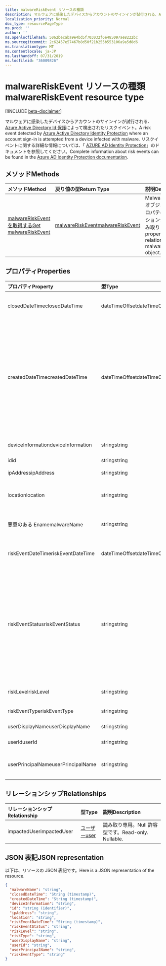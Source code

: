 ```yaml
---
title: malwareRiskEvent リソースの種類
description: マルウェアに感染したデバイスからアカウントのサインインが試行される、Azure Active Directory Id 保護によって検出されたリスクイベント。 リスクイベントに関する詳細な情報については、「Azure AD Identity Protection」のドキュメントを参照してください。
localization_priority: Normal
doc_type: resourcePageType
ms.prod: ''
author: ''
ms.openlocfilehash: 5062becaba9e4bd5f703032f6e485097ae8222bc
ms.sourcegitcommit: 2c62457e57467b8d50f21b255b553106a9a5d8d6
ms.translationtype: MT
ms.contentlocale: ja-JP
ms.lasthandoff: 07/31/2019
ms.locfileid: "36009826"
---
```

# <a name="malwareriskevent-resource-type"></a><span data-ttu-id="02a7e-104">malwareRiskEvent リソースの種類</span><span class="sxs-lookup"><span data-stu-id="02a7e-104">malwareRiskEvent resource type</span></span>

[!INCLUDE [beta-disclaimer](../../includes/beta-disclaimer.md)]

<span data-ttu-id="02a7e-105">マルウェアに感染したデバイスからアカウントのサインインが試行される、 [Azure Active Directory Id 保護](https://azure.microsoft.com/en-us/documentation/articles/active-directory-identityprotection/)によって検出されたリスクイベント。</span><span class="sxs-lookup"><span data-stu-id="02a7e-105">A risk event detected by [Azure Active Directory Identity Protection](https://azure.microsoft.com/en-us/documentation/articles/active-directory-identityprotection/) where an account sign-in is attempted from a device infected with malware.</span></span> <span data-ttu-id="02a7e-106">リスクイベントに関する詳細な情報については、「 [AZURE AD Identity Protection](https://azure.microsoft.com/en-us/documentation/articles/active-directory-identityprotection-risk-events-types/)」のドキュメントを参照してください。</span><span class="sxs-lookup"><span data-stu-id="02a7e-106">Complete information about risk events can be found in the [Azure AD Identity Protection documentation](https://azure.microsoft.com/en-us/documentation/articles/active-directory-identityprotection-risk-events-types/).</span></span>


## <a name="methods"></a><span data-ttu-id="02a7e-107">メソッド</span><span class="sxs-lookup"><span data-stu-id="02a7e-107">Methods</span></span>

| <span data-ttu-id="02a7e-108">メソッド</span><span class="sxs-lookup"><span data-stu-id="02a7e-108">Method</span></span>           | <span data-ttu-id="02a7e-109">戻り値の型</span><span class="sxs-lookup"><span data-stu-id="02a7e-109">Return Type</span></span>    |<span data-ttu-id="02a7e-110">説明</span><span class="sxs-lookup"><span data-stu-id="02a7e-110">Description</span></span>|
|:---------------|:--------|:----------|
|[<span data-ttu-id="02a7e-111">malwareRiskEvent を取得する</span><span class="sxs-lookup"><span data-stu-id="02a7e-111">Get malwareRiskEvent</span></span>](../api/malwareriskevent-get.md) | [<span data-ttu-id="02a7e-112">malwareRiskEvent</span><span class="sxs-lookup"><span data-stu-id="02a7e-112">malwareRiskEvent</span></span>](malwareriskevent.md) |<span data-ttu-id="02a7e-113">MalwareRiskEvent オブジェクトのプロパティとリレーションシップを読み取ります。</span><span class="sxs-lookup"><span data-stu-id="02a7e-113">Read properties and relationships of malwareRiskEvent object.</span></span>|

## <a name="properties"></a><span data-ttu-id="02a7e-114">プロパティ</span><span class="sxs-lookup"><span data-stu-id="02a7e-114">Properties</span></span>
| <span data-ttu-id="02a7e-115">プロパティ</span><span class="sxs-lookup"><span data-stu-id="02a7e-115">Property</span></span>     | <span data-ttu-id="02a7e-116">型</span><span class="sxs-lookup"><span data-stu-id="02a7e-116">Type</span></span>   |<span data-ttu-id="02a7e-117">説明</span><span class="sxs-lookup"><span data-stu-id="02a7e-117">Description</span></span>|
|:---------------|:--------|:----------|
|<span data-ttu-id="02a7e-118">closedDateTime</span><span class="sxs-lookup"><span data-stu-id="02a7e-118">closedDateTime</span></span>|<span data-ttu-id="02a7e-119">dateTimeOffset</span><span class="sxs-lookup"><span data-stu-id="02a7e-119">dateTimeOffset</span></span>| <span data-ttu-id="02a7e-120">リスクイベントが終了した日付と時刻</span><span class="sxs-lookup"><span data-stu-id="02a7e-120">The date and time that the risk event was closed</span></span>|
|<span data-ttu-id="02a7e-121">createdDateTime</span><span class="sxs-lookup"><span data-stu-id="02a7e-121">createdDateTime</span></span>|<span data-ttu-id="02a7e-122">dateTimeOffset</span><span class="sxs-lookup"><span data-stu-id="02a7e-122">dateTimeOffset</span></span>| <span data-ttu-id="02a7e-123">リスクイベントが作成された日時。</span><span class="sxs-lookup"><span data-stu-id="02a7e-123">The date and time that the risk event was created.</span></span> <span data-ttu-id="02a7e-124">これは常に、リスクイベント自体の datetime と同じかそれよりも大きくなります。</span><span class="sxs-lookup"><span data-stu-id="02a7e-124">This is always greater than or equal to the datetime of the risk event itself.</span></span> <span data-ttu-id="02a7e-125">これは、リスクイベントを照会するときにフィルターとして使用する適切なプロパティです。</span><span class="sxs-lookup"><span data-stu-id="02a7e-125">This is the correct property to use as a filter when querying risk events.</span></span>|
|<span data-ttu-id="02a7e-126">deviceInformation</span><span class="sxs-lookup"><span data-stu-id="02a7e-126">deviceInformation</span></span>|<span data-ttu-id="02a7e-127">string</span><span class="sxs-lookup"><span data-stu-id="02a7e-127">string</span></span>| <span data-ttu-id="02a7e-128">デバイスに関する情報</span><span class="sxs-lookup"><span data-stu-id="02a7e-128">Information about the device</span></span>|
|<span data-ttu-id="02a7e-129">id</span><span class="sxs-lookup"><span data-stu-id="02a7e-129">id</span></span>|<span data-ttu-id="02a7e-130">string</span><span class="sxs-lookup"><span data-stu-id="02a7e-130">string</span></span>| <span data-ttu-id="02a7e-131">読み取り専用</span><span class="sxs-lookup"><span data-stu-id="02a7e-131">Read-only</span></span>|
|<span data-ttu-id="02a7e-132">ipAddress</span><span class="sxs-lookup"><span data-stu-id="02a7e-132">ipAddress</span></span>|<span data-ttu-id="02a7e-133">string</span><span class="sxs-lookup"><span data-stu-id="02a7e-133">string</span></span>| <span data-ttu-id="02a7e-134">サインインの IP アドレス</span><span class="sxs-lookup"><span data-stu-id="02a7e-134">The IP address of the sign-in</span></span>|
|<span data-ttu-id="02a7e-135">location</span><span class="sxs-lookup"><span data-stu-id="02a7e-135">location</span></span>|<span data-ttu-id="02a7e-136">string</span><span class="sxs-lookup"><span data-stu-id="02a7e-136">string</span></span>| <span data-ttu-id="02a7e-137">サインインの IP アドレスに関連付けられている場所</span><span class="sxs-lookup"><span data-stu-id="02a7e-137">The location attached to the IP address of the sign-in</span></span>|
|<span data-ttu-id="02a7e-138">悪意のある Ename</span><span class="sxs-lookup"><span data-stu-id="02a7e-138">malwareName</span></span>|<span data-ttu-id="02a7e-139">string</span><span class="sxs-lookup"><span data-stu-id="02a7e-139">string</span></span>| <span data-ttu-id="02a7e-140">このログインに関連付けられているマルウェア</span><span class="sxs-lookup"><span data-stu-id="02a7e-140">The malware associated with this login</span></span>|
|<span data-ttu-id="02a7e-141">riskEventDateTime</span><span class="sxs-lookup"><span data-stu-id="02a7e-141">riskEventDateTime</span></span>|<span data-ttu-id="02a7e-142">dateTimeOffset</span><span class="sxs-lookup"><span data-stu-id="02a7e-142">dateTimeOffset</span></span>| <span data-ttu-id="02a7e-143">リスクイベントが発生した日付と時刻</span><span class="sxs-lookup"><span data-stu-id="02a7e-143">The date and time when the risk event occurred</span></span>|
|<span data-ttu-id="02a7e-144">riskEventStatus</span><span class="sxs-lookup"><span data-stu-id="02a7e-144">riskEventStatus</span></span>|<span data-ttu-id="02a7e-145">string</span><span class="sxs-lookup"><span data-stu-id="02a7e-145">string</span></span>| <span data-ttu-id="02a7e-146">可能な値は、`active`、`remediated`、`dismissedAsFixed`、`dismissedAsFalsePositive`、`dismissedAsIgnore`、`loginBlocked`、`closedMfaAuto`、`closedMultipleReasons` です。</span><span class="sxs-lookup"><span data-stu-id="02a7e-146">Possible values are: `active`, `remediated`, `dismissedAsFixed`, `dismissedAsFalsePositive`, `dismissedAsIgnore`, `loginBlocked`, `closedMfaAuto`, `closedMultipleReasons`.</span></span>|
|<span data-ttu-id="02a7e-147">riskLevel</span><span class="sxs-lookup"><span data-stu-id="02a7e-147">riskLevel</span></span>|<span data-ttu-id="02a7e-148">string</span><span class="sxs-lookup"><span data-stu-id="02a7e-148">string</span></span>| <span data-ttu-id="02a7e-149">使用可能な値: `low`、`medium`、`high`。</span><span class="sxs-lookup"><span data-stu-id="02a7e-149">Possible values are: `low`, `medium`, `high`.</span></span>|
|<span data-ttu-id="02a7e-150">riskEventType</span><span class="sxs-lookup"><span data-stu-id="02a7e-150">riskEventType</span></span>|<span data-ttu-id="02a7e-151">string</span><span class="sxs-lookup"><span data-stu-id="02a7e-151">string</span></span>| <span data-ttu-id="02a7e-152">リスクの種類</span><span class="sxs-lookup"><span data-stu-id="02a7e-152">The type of risk</span></span>|
|<span data-ttu-id="02a7e-153">userDisplayName</span><span class="sxs-lookup"><span data-stu-id="02a7e-153">userDisplayName</span></span>|<span data-ttu-id="02a7e-154">string</span><span class="sxs-lookup"><span data-stu-id="02a7e-154">string</span></span>| <span data-ttu-id="02a7e-155">リスクのあるユーザーの名前</span><span class="sxs-lookup"><span data-stu-id="02a7e-155">The name of the user at risk</span></span>|
|<span data-ttu-id="02a7e-156">userId</span><span class="sxs-lookup"><span data-stu-id="02a7e-156">userId</span></span>|<span data-ttu-id="02a7e-157">string</span><span class="sxs-lookup"><span data-stu-id="02a7e-157">string</span></span>| <span data-ttu-id="02a7e-158">リスクがあるユーザーの id</span><span class="sxs-lookup"><span data-stu-id="02a7e-158">The id of the user at risk</span></span>|
|<span data-ttu-id="02a7e-159">userPrincipalName</span><span class="sxs-lookup"><span data-stu-id="02a7e-159">userPrincipalName</span></span>|<span data-ttu-id="02a7e-160">string</span><span class="sxs-lookup"><span data-stu-id="02a7e-160">string</span></span>| <span data-ttu-id="02a7e-161">リスクがあるユーザーのユーザープリンシパル名</span><span class="sxs-lookup"><span data-stu-id="02a7e-161">The user principal name of the user at risk</span></span>|

## <a name="relationships"></a><span data-ttu-id="02a7e-162">リレーションシップ</span><span class="sxs-lookup"><span data-stu-id="02a7e-162">Relationships</span></span>
| <span data-ttu-id="02a7e-163">リレーションシップ</span><span class="sxs-lookup"><span data-stu-id="02a7e-163">Relationship</span></span> | <span data-ttu-id="02a7e-164">型</span><span class="sxs-lookup"><span data-stu-id="02a7e-164">Type</span></span>   |<span data-ttu-id="02a7e-165">説明</span><span class="sxs-lookup"><span data-stu-id="02a7e-165">Description</span></span>|
|:---------------|:--------|:----------|
|<span data-ttu-id="02a7e-166">impactedUser</span><span class="sxs-lookup"><span data-stu-id="02a7e-166">impactedUser</span></span>|[<span data-ttu-id="02a7e-167">ユーザー</span><span class="sxs-lookup"><span data-stu-id="02a7e-167">user</span></span>](user.md)| <span data-ttu-id="02a7e-p104">読み取り専用。Null 許容型です。</span><span class="sxs-lookup"><span data-stu-id="02a7e-p104">Read-only. Nullable.</span></span>|

## <a name="json-representation"></a><span data-ttu-id="02a7e-170">JSON 表記</span><span class="sxs-lookup"><span data-stu-id="02a7e-170">JSON representation</span></span>

<span data-ttu-id="02a7e-171">以下は、リソースの JSON 表記です。</span><span class="sxs-lookup"><span data-stu-id="02a7e-171">Here is a JSON representation of the resource.</span></span>

<!-- {
  "blockType": "resource",
  "keyProperty":"id",
  "optionalProperties": [

  ],
  "@odata.type": "microsoft.graph.malwareRiskEvent"
}-->

```json
{
  "malwareName": "string",
  "closedDateTime": "String (timestamp)",
  "createdDateTime": "String (timestamp)",
  "deviceInformation": "string",
  "id": "string (identifier)",
  "ipAddress": "string",
  "location": "string",
  "riskEventDateTime": "String (timestamp)",
  "riskEventStatus": "string",
  "riskLevel": "string",
  "riskType": "string",
  "userDisplayName": "string",
  "userId": "string",
  "userPrincipalName": "string",
  "riskEventType": "string"
}

```

<!-- uuid: 8fcb5dbc-d5aa-4681-8e31-b001d5168d79
2015-10-25 14:57:30 UTC -->
<!--
{
  "type": "#page.annotation",
  "description": "malwareRiskEvent resource",
  "keywords": "",
  "section": "documentation",
  "tocPath": "",
  "suppressions": []
}
-->
